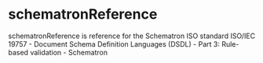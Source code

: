 schematronReference
===================

schematronReference is reference for the Schematron ISO standard ISO/IEC 19757 - Document Schema Definition Languages (DSDL) - Part 3: Rule-based validation - Schematron
